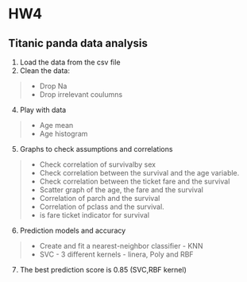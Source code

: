 # HW4
## Titanic panda data analysis
1.	Load the data from the csv file
2.	Clean the data:
> * Drop Na
> * Drop irrelevant coulumns
4.	Play with data
> * Age mean
> * Age histogram
5.	Graphs to check assumptions and correlations
> * Check correlation of survivalby sex
> * Check correlation between the survival and the age variable.
> * Check correlation between the ticket fare and the survival
> * Scatter graph of the age, the fare and the survival
> * Correlation of parch and the survival
> * Correlation of pclass and the survival.
> * is fare ticket indicator for survival
6.	Prediction models and accuracy
> * Create and fit a nearest-neighbor classifier - KNN
> * SVC  - 3 different kernels - linera, Poly and RBF
7. The best prediction score is 0.85 (SVC,RBF kernel)
